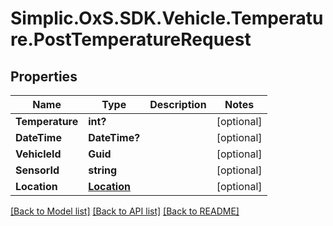 # Simplic.OxS.SDK.Vehicle.Temperature.PostTemperatureRequest

## Properties

Name | Type | Description | Notes
------------ | ------------- | ------------- | -------------
**Temperature** | **int?** |  | [optional] 
**DateTime** | **DateTime?** |  | [optional] 
**VehicleId** | **Guid** |  | [optional] 
**SensorId** | **string** |  | [optional] 
**Location** | [**Location**](Location.md) |  | [optional] 

[[Back to Model list]](../README.md#documentation-for-models) [[Back to API list]](../README.md#documentation-for-api-endpoints) [[Back to README]](../README.md)

